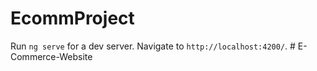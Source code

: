 # EcommProject

Run `ng serve` for a dev server. Navigate to `http://localhost:4200/`. 
#   E - C o m m e r c e - W e b s i t e  
 